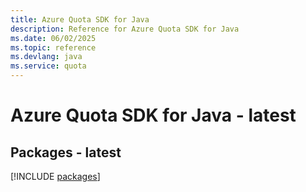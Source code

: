 ```yaml
---
title: Azure Quota SDK for Java
description: Reference for Azure Quota SDK for Java
ms.date: 06/02/2025
ms.topic: reference
ms.devlang: java
ms.service: quota
---
```

# Azure Quota SDK for Java - latest
## Packages - latest
[!INCLUDE [packages](quota-index.md)]